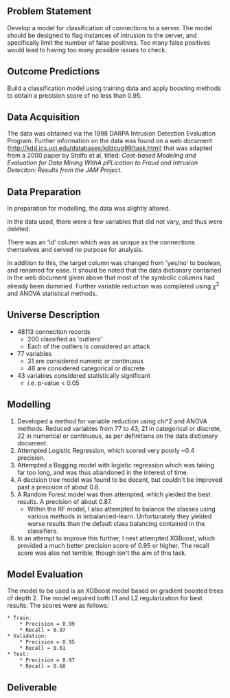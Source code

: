 ## Problem Statement
Develop a model for classification of connections to a server. The model should be designed to flag instances of intrusion to the server, and specifically limit the number of false positives. Too many false positives would lead to having too many possible issues to check.

## Outcome Predictions
Build a classification model using training data and apply boosting methods to obtain a precision score of no less than 0.95.

## Data Acquisition
The data was obtained via the 1998 DARPA Intrusion Detection Evaluation Program. Further information on the data was found on a web document (http://kdd.ics.uci.edu/databases/kddcup99/task.html) that was adapted from a 2000 paper by Stolfo et al, titled: *Cost-based Modeling and Evaluation for Data Mining WithA pPLication to Fraud and Intrusion Deteciton: Results from the JAM Project*.

## Data Preparation
In preparation for modelling, the data was slightly altered. 

In the data used, there were a few variables that did not vary, and thus were deleted. 

There was an 'id' column which was as unique as the connections themselves and served no purpose for analysis.

In addition to this, the target column was changed from 'yes/no' to boolean, and renamed for ease. It should be noted that the data dictionary contained in the web document given above that most of the symbolic columns had already been dummied. Further variable reduction was completed using $\chi^2$ and ANOVA statistical methods.

## Universe Description
* 48113 connection records
	* 200 classified as 'outliers'
	* Each of the outliers is considered an attack
* 77 variables
	* 31 are considered numeric or continuous
	* 46 are considered categorical or discrete
* 43 variables considered statistically significant
	* i.e. p-value < 0.05

## Modelling
1. Developed a method for variable reduction using chi^2 and ANOVA methods. Reduced variables from 77 to 43, 21 in categorical or discrete, 22 in numerical or continuous, as per definitions on the data dictionary document.
2. Attempted Logistic Regression, which scored very poorly ~0.4 precision.
3. Attempted a Bagging model with logistic regression which was taking far too long, and was thus abandoned in the interest of time.
4. A decision tree model was found to be decent, but couldn't be improved past a precision of about 0.8.
5. A Random Forest model was then attempted, which yielded the best results. A precision of about 0.87.
	* Within the RF model, I also attempted to balance the classes using various methods in imbalanced-learn. Unfortunately they yielded worse results than the default class balancing contained in the classifiers.
6. In an attempt to improve this further, I next attempted XGBoost, which provided a much better precision score of 0.95 or higher. The recall score was also not terrible, though isn't the aim of this task.

## Model Evaluation
The model to be used is an XGBoost model based on gradient boosted trees of depth 2. The model required both L1 and L2 regularization for best results. The scores were as follows:

	* Train:
		* Precision = 0.99
		* Recall = 0.97
	* Validation:
		* Precision = 0.95
		* Recall = 0.61
	* Test:
		* Precision = 0.97
		* Recall = 0.68

## Deliverable
